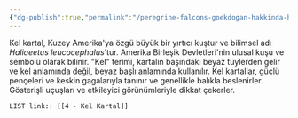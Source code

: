 ```yaml
---
{"dg-publish":true,"permalink":"/peregrine-falcons-goekdogan-hakkinda-hersey/goekdogan-soezluegue/4-kel-kartal/"}
---
```


Kel kartal, Kuzey Amerika'ya özgü büyük bir yırtıcı kuştur ve bilimsel adı *Haliaeetus leucocephalus*'tur. Amerika Birleşik Devletleri'nin ulusal kuşu ve sembolü olarak bilinir. "Kel" terimi, kartalın başındaki beyaz tüylerden gelir ve kel anlamında değil, beyaz başlı anlamında kullanılır. Kel kartallar, güçlü pençeleri ve keskin gagalarıyla tanınır ve genellikle balıkla beslenirler. Gösterişli uçuşları ve etkileyici görünümleriyle dikkat çekerler.

`LIST link:: [[4 - Kel Kartal]] `